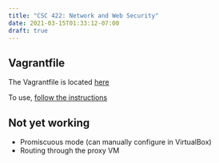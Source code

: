 ```yaml
---
title: "CSC 422: Network and Web Security"
date: 2021-03-15T01:33:12-07:00
draft: true
---
```


## Vagrantfile

The Vagrantfile is located [here](../../../../files/2021-spring/csc/422/Vagrantfile)

To use, [follow the instructions](../../../instructions/students/)

## Not yet working

- Promiscuous mode (can manually configure in VirtualBox)
- Routing through the proxy VM
